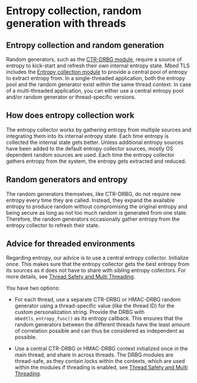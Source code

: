 # Entropy collection, random generation with threads

## Entropy collection and random generation

Random generators, such as the [CTR-DRBG module](/ctr-drbg-source-code), require a source of entropy to kick-start and refresh their own internal entropy state. Mbed TLS includes the [Entropy collection module](/entropy-source-code) to provide a central pool of entropy to extract entropy from. In a single-threaded application, both the entropy pool and the random generator exist within the same thread context. In case of a multi-threaded application, you can either use a central entropy pool and/or random generator or thread-specific versions.

## How does entropy collection work

The entropy collector works by gathering entropy from multiple sources and integrating them into its internal entropy state. Each time entropy is collected the internal state gets better. Unless additional entropy sources have been added to the default entropy collector sources, mostly OS dependent random sources are used. Each time the entropy collector gathers entropy from the system, the entropy gets extracted and reduced.

## Random generators and entropy

The random generators themselves, like CTR-DRBG, do not require new entropy every time they are called. Instead, they expand the available entropy to produce random without compromising the original entropy and being secure as long as not too much random is generated from one state. Therefore, the random generators occasionally gather entropy from the entropy collector to refresh their state.

## Advice for threaded environments

Regarding entropy, our advice is to use a central entropy collector. Initialize once. This makes sure that the entropy collector gets the best entropy from its sources as it does not have to share with sibling entropy collectors. For more details, see [Thread Safety and Multi Threading](thread-safety-and-multi-threading.md).

You have two options:

* For each thread, use a separate CTR-DRBG or HMAC-DRBG random generator using a thread-specific value (like the thread ID) for the custom personalization string. Provide the DRBG with `mbedtls_entropy_func()` as its entropy callback. This ensures that the random generators between the different threads have the least amount of correlation possible and can thus be considered as independent as possible.
 
* Use a central CTR-DRBG or HMAC-DRBG context initialized once in the main thread, and share in across threads. The DRBG modules are thread-safe, as they contain locks within the contexts, which are used within the modules if threading is enabled, see [Thread Safety and Multi Threading](thread-safety-and-multi-threading.md).
